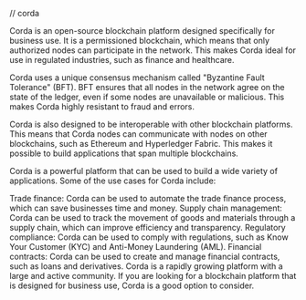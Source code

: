 // corda


Corda is an open-source blockchain platform designed specifically for business use. It is a permissioned blockchain, which means that only authorized nodes can participate in the network. This makes Corda ideal for use in regulated industries, such as finance and healthcare.

Corda uses a unique consensus mechanism called "Byzantine Fault Tolerance" (BFT). BFT ensures that all nodes in the network agree on the state of the ledger, even if some nodes are unavailable or malicious. This makes Corda highly resistant to fraud and errors.

Corda is also designed to be interoperable with other blockchain platforms. This means that Corda nodes can communicate with nodes on other blockchains, such as Ethereum and Hyperledger Fabric. This makes it possible to build applications that span multiple blockchains.

Corda is a powerful platform that can be used to build a wide variety of applications. Some of the use cases for Corda include:

Trade finance: Corda can be used to automate the trade finance process, which can save businesses time and money.
Supply chain management: Corda can be used to track the movement of goods and materials through a supply chain, which can improve efficiency and transparency.
Regulatory compliance: Corda can be used to comply with regulations, such as Know Your Customer (KYC) and Anti-Money Laundering (AML).
Financial contracts: Corda can be used to create and manage financial contracts, such as loans and derivatives.
Corda is a rapidly growing platform with a large and active community. If you are looking for a blockchain platform that is designed for business use, Corda is a good option to consider.